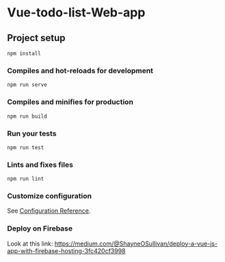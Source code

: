 # Vue-todo-list-Web-app
## Project setup
```
npm install
```

### Compiles and hot-reloads for development
```
npm run serve
```

### Compiles and minifies for production
```
npm run build
```

### Run your tests
```
npm run test
```

### Lints and fixes files
```
npm run lint
```

### Customize configuration
See [Configuration Reference](https://cli.vuejs.org/config/).

### Deploy on Firebase
Look at this link: https://medium.com/@ShayneOSullivan/deploy-a-vue-js-app-with-firebase-hosting-3fc420cf3998
